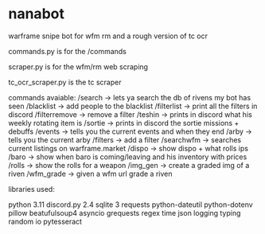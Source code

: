 # nanabot
warframe snipe bot for wfm rm and a rough version of tc ocr

commands.py is for the /commands

scraper.py is for the wfm/rm web scraping

tc_ocr_scraper.py is the tc scraper

commands avaiable:
/search -> lets ya search the db of rivens my bot has seen
/blacklist -> add people to the blacklist
/filterlist -> print all the filters in discord
/filterremove -> remove a filter
/teshin -> prints in discord what his weekly rotating item is
/sortie -> prints in discord the sortie missions + debuffs
/events -> tells you the current events and when they end
/arby -> tells you the current arby 
/filters -> add a filter
/searchwfm -> searches current listings on warframe.market
/dispo -> show dispo + what rolls ips
/baro -> show when baro is coming/leaving and his inventory with prices
/rolls -> show the rolls for a weapon
/img_gen -> create a graded img of a riven
/wfm_grade -> given a wfm url grade a riven

libraries used:

python 3.11
discord.py 2.4
sqlite 3
requests
python-dateutil
python-dotenv
pillow
beatufulsoup4
asyncio
grequests
regex
time
json
logging
typing
random
io
pytesseract
